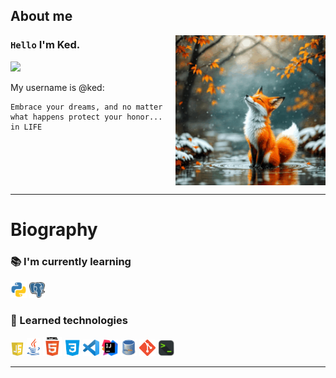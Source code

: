## About me

<img align="right" width="240" src="img/fox.gif"  style="margin-left: 20px;"/>

### `Hello` I'm Ked.

![](https://komarev.com/ghpvc/?username=Ekoramadn&color=00a0a0&style=plastic)

My username is @ked:

```
Embrace your dreams, and no matter what happens protect your honor... in LIFE
```
<div style="clear: both;"></div>

---

# Biography

### :books: I'm currently learning

<code><a href="https://github.com/danielex1999" target="_blank"><img src="img/currently_learning/python.png"	width="26px" alt="pyton"></a></code>
<code><a href="https://github.com/danielex1999/danielex1999/blob/main/resources/PostgreSQL-Cheat-Sheet.pdf" target="_blank"><img src="img/currently_learning/postgresql.png"	width="25px" alt="postgresql"></a></code>
 
### :file_folder: Learned technologies

<code><a href="https://github.com/danielex1999/JavaScript-Course" target="_blank"><img src="img/Learned_technologies/js.jpg" width="22px" alt="js"></a></code> 
<code><a href="https://github.com/danielex1999/Java-Course" target="_blank"><img src="img/Learned_technologies/java.png" width="22px" alt="java"></a></code>
<code><a href="https://github.com/danielex1999" target="_blank"><img src="img/Learned_technologies/html.png" width="30px" alt="html"></a></code>
<code><a href="https://github.com/danielex1999" target="_blank"><img src="img/Learned_technologies/css.png" width="26px" alt="css"></a></code>
<code><a href="https://github.com/danielex1999/danielex1999/blob/main/resources/keyboard-shortcuts-windows.pdf" target="_blank"><img src="img/Learned_technologies/vscode.png" width="26px" alt="vscode"></a></code>
<code><a href="https://github.com/danielex1999/danielex1999/blob/main/resources/IntelliJIDEA_ReferenceCard.pdf" target="_blank"><img src="img/Learned_technologies/IntelliJ.png" width="26px" alt="intellJ"></a></code>
<code><a href="https://github.com/danielex1999" target="_blank"><img src="img/Learned_technologies/mysql.png" width="26px" alt="vscode"></a></code>
<code><a href="https://github.com/danielex1999/danielex1999/blob/main/resources/github-git-cheat-sheet.pdf" target="_blank"><img src="img/Learned_technologies/git.png" width="26px" alt="git"></a></code>
<code><a href="https://github.com/danielex1999" target="_blank"><img src="img/Learned_technologies/terminal.png" width="26px" alt="terminal"></a></code>

---


